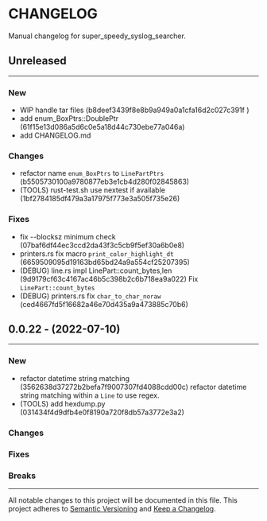 # CHANGELOG

Manual changelog for super_speedy_syslog_searcher.

## Unreleased
---

### New
* WIP handle tar files (b8deef3439f8e8b9a949a0a1cfa16d2c027c391f )
* add enum_BoxPtrs::DoublePtr (61f15e13d086a5d6c0e5a18d44c730ebe77a046a)
* add CHANGELOG.md

### Changes
* refactor name `enum_BoxPtrs` to `LinePartPtrs` (b5505730100a9780877eb3e1cb4d280f02845863)
* (TOOLS) rust-test.sh use nextest if available (1bf2784185df479a3a17975f773e3a505f735e26)

### Fixes
* fix --blocksz minimum check (07baf6df44ec3ccd2da43f3c5cb9f5ef30a6b0e8)
* printers.rs fix macro `print_color_highlight_dt` (6659509095d19163bd65bd24a9a554cf25207395)
* (DEBUG) line.rs impl LinePart::count_bytes,len (9d9179cf63c4167ac46b5c398b2c6b718ea9a022)
  Fix `LinePart::count_bytes`
* (DEBUG) printers.rs fix `char_to_char_noraw` (ced4667fd5f16682a46e70d435a9a473885c70b6)

## 0.0.22 - (2022-07-10)
---

### New
* refactor datetime string matching (3562638d37272b2befa7f9007307fd4088cdd00c)
  refactor datetime string matching within a `Line` to use regex.
* (TOOLS) add hexdump.py (031434f4d9dfb4e0f8190a720f8db57a3772e3a2)

### Changes

### Fixes

### Breaks

----

All notable changes to this project will be documented in this file.
This project adheres to [Semantic Versioning](http://semver.org/) and [Keep a Changelog](http://keepachangelog.com/).
